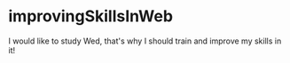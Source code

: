 # improvingSkillsInWeb
I would like to study Wed, that's why I should train and improve my skills in it!
